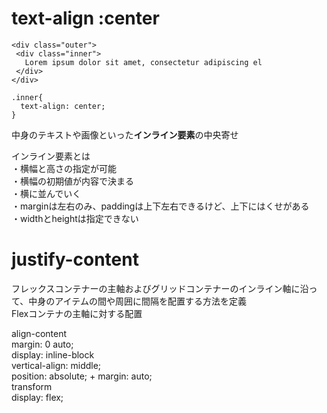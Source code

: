  # text-align :center
 
 ```
 <div class="outer">
  <div class="inner">
    Lorem ipsum dolor sit amet, consectetur adipiscing el
  </div>
</div>
```
```
.inner{
  text-align: center;
}
```

中身のテキストや画像といった**インライン要素**の中央寄せ  

インライン要素とは  
・横幅と高さの指定が可能  
・横幅の初期値が内容で決まる  
・横に並んでいく  
・marginは左右のみ、paddingは上下左右できるけど、上下にはくせがある  
・widthとheightは指定できない  

 
 # justify-content 
 
フレックスコンテナーの主軸およびグリッドコンテナーのインライン軸に沿って、中身のアイテムの間や周囲に間隔を配置する方法を定義  
Flexコンテナの主軸に対する配置

align-content  
margin: 0 auto;  
display: inline-block  
vertical-align: middle;  
position: absolute; + margin: auto;  
 transform  
 display: flex;  
